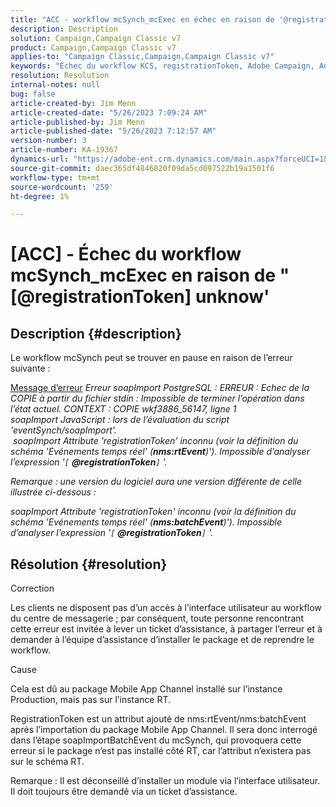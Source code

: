 ```yaml
---
title: "ACC - workflow mcSynch_mcExec en échec en raison de '@registrationToken unknow'"
description: Description
solution: Campaign,Campaign Classic v7
product: Campaign,Campaign Classic v7
applies-to: "Campaign Classic,Campaign,Campaign Classic v7"
keywords: "Échec du workflow KCS, registrationToken, Adobe Campaign, Adobe Campaign Classic, ACC, mcSynch_mcExec, dépannage"
resolution: Resolution
internal-notes: null
bug: false
article-created-by: Jim Menn
article-created-date: "5/26/2023 7:09:24 AM"
article-published-by: Jim Menn
article-published-date: "5/26/2023 7:12:57 AM"
version-number: 3
article-number: KA-19367
dynamics-url: "https://adobe-ent.crm.dynamics.com/main.aspx?forceUCI=1&pagetype=entityrecord&etn=knowledgearticle&id=522be33a-94fb-ed11-8849-6045bd006e5a"
source-git-commit: daec365df4846820f09da5cd097522b19a1501f6
workflow-type: tm+mt
source-wordcount: '259'
ht-degree: 1%

---
```


# [ACC] - Échec du workflow mcSynch_mcExec en raison de &quot;[@registrationToken] unknow&#39;

## Description {#description}


Le workflow mcSynch peut se trouver en pause en raison de l’erreur suivante :


<u>Message d’erreur</u>
*Erreur soapImport PostgreSQL : ERREUR : Echec de la COPIE à partir du fichier stdin : Impossible de terminer l’opération dans l’état actuel. CONTEXT : COPIE wkf3886_56147, ligne 1
<br>soapImport JavaScript : lors de l’évaluation du script &#39;eventSynch/soapImport&#39;.
<br> soapImport Attribute &#39;registrationToken&#39; inconnu (voir la définition du schéma &#39;Evénements temps réel&#39; (<b>nms:rtEvent</b>)&#39;). Impossible d’analyser l’expression &#39;`[` <b>@registrationToken</b>`]` &#39;.*

*Remarque : une version du logiciel aura une version différente de celle illustrée ci-dessous :*

*soapImport Attribute &#39;registrationToken&#39; inconnu (voir la définition du schéma &#39;Evénements temps réel&#39; (<b>nms:batchEvent</b>)&#39;). Impossible d’analyser l’expression &#39;`[` <b>@registrationToken</b>`]` &#39;.*


## Résolution {#resolution}


Correction

Les clients ne disposent pas d’un accès à l’interface utilisateur au workflow du centre de messagerie ; par conséquent, toute personne rencontrant cette erreur est invitée à lever un ticket d’assistance, à partager l’erreur et à demander à l’équipe d’assistance d’installer le package et de reprendre le workflow.



Cause

Cela est dû au package Mobile App Channel installé sur l’instance Production, mais pas sur l’instance RT.

RegistrationToken est un attribut ajouté de nms:rtEvent/nms:batchEvent après l’importation du package Mobile App Channel. Il sera donc interrogé dans l’étape soapImportBatchEvent du mcSynch, qui provoquera cette erreur si le package n’est pas installé côté RT, car l’attribut n’existera pas sur le schéma RT.



Remarque : Il est déconseillé d’installer un module via l’interface utilisateur. Il doit toujours être demandé via un ticket d’assistance.
